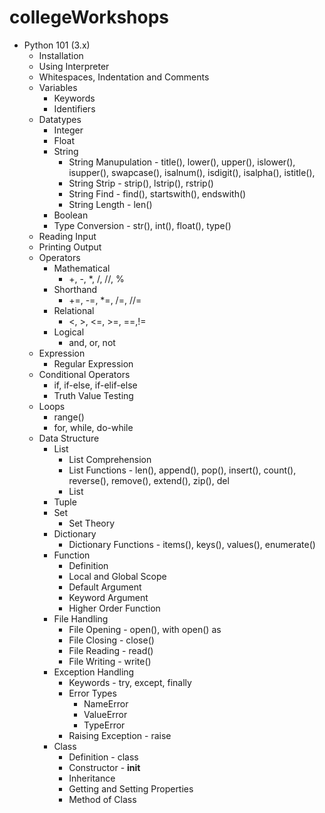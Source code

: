 # collegeWorkshops

* Python 101 (3.x)
  * Installation
  * Using Interpreter
  * Whitespaces, Indentation and Comments
  * Variables
    * Keywords
    * Identifiers
  * Datatypes
    * Integer
    * Float
    * String
      * String Manupulation - title(), lower(), upper(), islower(), isupper(), swapcase(), isalnum(), isdigit(), isalpha(), istitle(), 
      * String Strip - strip(), lstrip(), rstrip()
      * String Find - find(), startswith(), endswith()
      * String Length - len()
    * Boolean
    * Type Conversion - str(), int(), float(), type()
  * Reading Input
  * Printing Output
  * Operators
    * Mathematical
      * +, -, *, /, //, %
    * Shorthand
      * +=, -=, *=, /=, //=
    * Relational
      * <, >, <=, >=, ==,!=
    * Logical
      * and, or, not
  * Expression
    * Regular Expression
  * Conditional Operators
    * if, if-else, if-elif-else
    * Truth Value Testing
  * Loops
    * range()
    * for, while, do-while
  * Data Structure
    * List
      * List Comprehension
      * List Functions - len(), append(), pop(), insert(), count(), reverse(), remove(), extend(), zip(), del
      * List 
    * Tuple
    * Set
      * Set Theory
    * Dictionary
      * Dictionary Functions - items(), keys(), values(), enumerate()
    * Function
      * Definition
      * Local and Global Scope
      * Default Argument
      * Keyword Argument
      * Higher Order Function
    * File Handling
      * File Opening - open(), with open() as
      * File Closing - close()
      * File Reading - read()
      * File Writing - write()
    * Exception Handling
      * Keywords - try, except, finally
      * Error Types
        * NameError
        * ValueError
        * TypeError
      * Raising Exception - raise
    * Class
      * Definition - class
      * Constructor - __init__
      * Inheritance
      * Getting and Setting Properties
      * Method of Class

